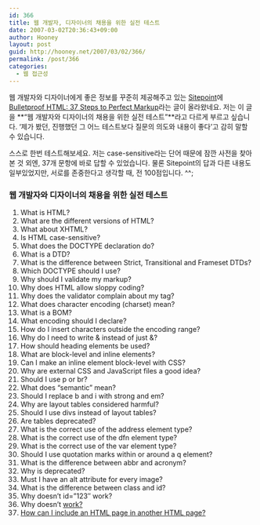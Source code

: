 ```yaml
---
id: 366
title: 웹 개발자, 디자이너의 채용을 위한 실전 테스트
date: 2007-03-02T20:36:43+09:00
author: Hooney
layout: post
guid: http://hooney.net/2007/03/02/366/
permalink: /post/366
categories:
  - 웹 접근성
---
```

웹 개발자와 디자이너에게 좋은 정보를 꾸준히 제공해주고 있는 [Sitepoint](http://www.sitepoint.com/)에 [Bulletproof HTML: 37 Steps to Perfect Markup](http://www.sitepoint.com/article/html-37-steps-perfect-markup)라는 글이 올라왔네요. 저는 이 글을 **&#8220;웹 개발자와 디자이너의 채용을 위한 실전 테스트&#8221;**라고 다르게 부르고 싶습니다. &#8216;제가 봤던, 진행했던 그 어느 테스트보다 질문의 의도와 내용이 좋다&#8217;고 감히 말할 수 있습니다.

스스로 한번 테스트해보세요. 저는 case-sensitive라는 단어 때문에 잠깐 사전을 찾아본 것 외엔, 37개 문항에 바로 답할 수 있었습니다. 물론 Sitepoint의 답과 다른 내용도 일부있었지만, 서로를 존중한다고 생각할 때, 전 100점입니다. ^^; 

### 웹 개발자와 디자이너의 채용을 위한 실전 테스트

  1. What is HTML?
  2. What are the different versions of HTML?
  3. What about XHTML?
  4. Is HTML case-sensitive?
  5. What does the DOCTYPE declaration do?
  6. What is a DTD?
  7. What is the difference between Strict, Transitional and Frameset DTDs?
  8. Which DOCTYPE should I use?
  9. Why should I validate my markup?
 10. Why does HTML allow sloppy coding?
 11. Why does the validator complain about my <embed> tag?
 12. What does character encoding (charset) mean?
 13. What is a BOM?
 14. What encoding should I declare?
 15. How do I insert characters outside the encoding range?
 16. Why do I need to write & instead of just &?
 17. How should heading elements be used?
 18. What are block-level and inline elements?
 19. Can I make an inline element block-level with CSS?
 20. Why are external CSS and JavaScript files a good idea?
 21. Should I use p or br?
 22. What does &#8220;semantic&#8221; mean?
 23. Should I replace b and i with strong and em?
 24. Why are layout tables considered harmful?
 25. Should I use divs instead of layout tables?
 26. Are tables deprecated?
 27. What is the correct use of the address element type?
 28. What is the correct use of the dfn element type?
 29. What is the correct use of the var element type?
 30. Should I use quotation marks within or around a q element?
 31. What is the difference between abbr and acronym?
 32. Why is <feature X> deprecated?
 33. Must I have an alt attribute for every image?
 34. What is the difference between class and id?
 35. Why doesn&#8217;t id=&#8221;123&#8243; work?
 36. Why doesn&#8217;t <a href=My Cool Page.html> work?
 37. How can I include an HTML page in another HTML page?